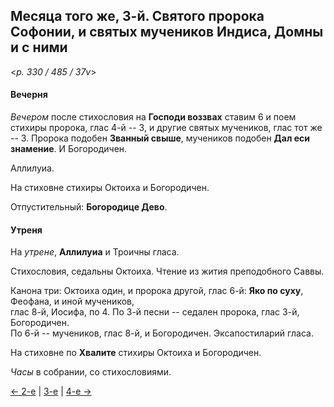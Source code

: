 
## Месяца того же, 3-й. Святого пророка Софонии, и святых мучеников Индиса, Домны и с ними  

<*p. 330 / 485 / 37v*>

#### Вечерня

*Вечером* после стихословия на **Господи воззвах** ставим 6 и поем стихиры пророка, 
глас 4-й -- 3, и другие святых мучеников, глас тот же -- 3. 
Пророка подобен **Званный свыше**, мучеников подобен **Дал еси знамение**. 
И Богородичен.  

Аллилуиа. 

На стиховне стихиры Октоиха и Богородичен.

Отпустительный: **Богородице Дево**. 

#### Утреня

На *утрене*, **Аллилуиа** и Троичны гласа. 

Стихословия, седальны Октоиха. 
Чтение из жития преподобного Саввы. 

Канона три: Октоиха один, и пророка другой, глас 6-й: **Яко по суху**, Феофана, и иной мучеников,  
глас 8-й, Иосифа, по 4. 
По 3-й песни -- седален пророка, глас 3-й, Богородичен.   
По 6-й -- мучеников, глас 8-й, и Богородичен. 
Эксапостиларий гласа. 

На стиховне по **Хвалите** стихиры Октоиха и Богородичен.  

*Часы* в собрании, со стихословиями.

[← 2-е](12_02_EUR.ru.md) | [3-е](README.md#3-й) | [4-е →](12_04_EUR.ru.md)